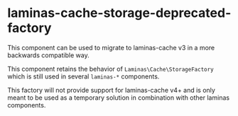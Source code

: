 # laminas-cache-storage-deprecated-factory

This component can be used to migrate to laminas-cache v3 in a more backwards compatible way.

This component retains the behavior of `Laminas\Cache\StorageFactory` which is still used in several `laminas-*` components.

This factory will not provide support for laminas-cache v4+ and is only meant to be used as a temporary solution in combination with other laminas components.
